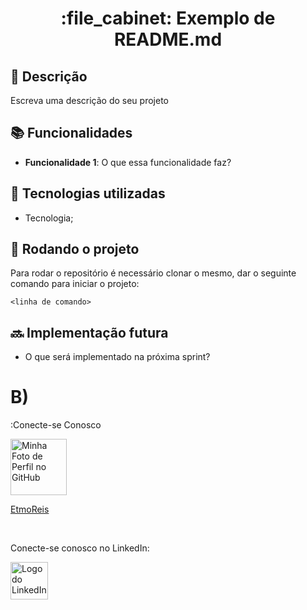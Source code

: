 <h1 align="center">:file_cabinet: Exemplo de README.md</h1>

## :memo: Descrição
Escreva uma descrição do seu projeto

## :books: Funcionalidades
* <b>Funcionalidade 1</b>: O que essa funcionalidade faz?

## :wrench: Tecnologias utilizadas
* Tecnologia;

## :rocket: Rodando o projeto
Para rodar o repositório é necessário clonar o mesmo, dar o seguinte comando para iniciar o projeto:
```
<linha de comando>
```

## :soon: Implementação futura
* O que será implementado na próxima sprint?
<!DOCTYPE html>
<html lang="en">
<head>
    <meta charset="UTF-8">
    <meta name="viewport" content="width=device-width, initial-scale=1.0">
    <title>Squad Chips </title>
</head>
<body>
    <h1>B)</h1>
    <p>:Conecte-se Conosco</p>
    <a href="https://github.com/EtmoReis">
        <img src="https://github.com/EtmoReis.png" alt="Minha Foto de Perfil no GitHub" width="90">
    </a>
    <br>
    <p><a href="https://github.com/EtmoReis">EtmoReis</a></p>
    <br>
    <p>Conecte-se conosco no LinkedIn:</p>
    <a href="https://www.linkedin.com/in/etmo-reis-bb46bb26a/">
        <img src="https://upload.wikimedia.org/wikipedia/commons/c/ca/LinkedIn_logo_initials.png" alt="Logo do LinkedIn" width="60">
    </a>
</body>
</html>
